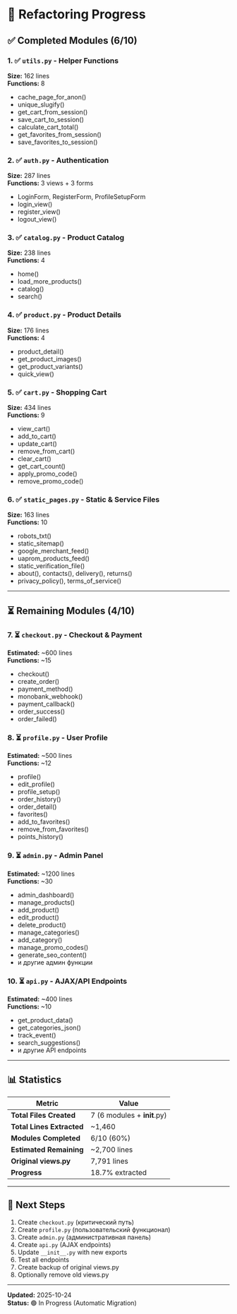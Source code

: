 # 🔄 Refactoring Progress

## ✅ Completed Modules (6/10)

### 1. ✅ `utils.py` - Helper Functions
**Size:** 162 lines  
**Functions:** 8  
- cache_page_for_anon()
- unique_slugify()
- get_cart_from_session()
- save_cart_to_session()
- calculate_cart_total()
- get_favorites_from_session()
- save_favorites_to_session()

### 2. ✅ `auth.py` - Authentication
**Size:** 287 lines  
**Functions:** 3 views + 3 forms  
- LoginForm, RegisterForm, ProfileSetupForm
- login_view()
- register_view()
- logout_view()

### 3. ✅ `catalog.py` - Product Catalog
**Size:** 238 lines  
**Functions:** 4  
- home()
- load_more_products()
- catalog()
- search()

### 4. ✅ `product.py` - Product Details
**Size:** 176 lines  
**Functions:** 4  
- product_detail()
- get_product_images()
- get_product_variants()
- quick_view()

### 5. ✅ `cart.py` - Shopping Cart
**Size:** 434 lines  
**Functions:** 9  
- view_cart()
- add_to_cart()
- update_cart()
- remove_from_cart()
- clear_cart()
- get_cart_count()
- apply_promo_code()
- remove_promo_code()

### 6. ✅ `static_pages.py` - Static & Service Files
**Size:** 163 lines  
**Functions:** 10  
- robots_txt()
- static_sitemap()
- google_merchant_feed()
- uaprom_products_feed()
- static_verification_file()
- about(), contacts(), delivery(), returns()
- privacy_policy(), terms_of_service()

---

## ⏳ Remaining Modules (4/10)

### 7. ⏳ `checkout.py` - Checkout & Payment
**Estimated:** ~600 lines  
**Functions:** ~15  
- checkout()
- create_order()
- payment_method()
- monobank_webhook()
- payment_callback()
- order_success()
- order_failed()

### 8. ⏳ `profile.py` - User Profile
**Estimated:** ~500 lines  
**Functions:** ~12  
- profile()
- edit_profile()
- profile_setup()
- order_history()
- order_detail()
- favorites()
- add_to_favorites()
- remove_from_favorites()
- points_history()

### 9. ⏳ `admin.py` - Admin Panel
**Estimated:** ~1200 lines  
**Functions:** ~30  
- admin_dashboard()
- manage_products()
- add_product()
- edit_product()
- delete_product()
- manage_categories()
- add_category()
- manage_promo_codes()
- generate_seo_content()
- и другие админ функции

### 10. ⏳ `api.py` - AJAX/API Endpoints
**Estimated:** ~400 lines  
**Functions:** ~10  
- get_product_data()
- get_categories_json()
- track_event()
- search_suggestions()
- и другие API endpoints

---

## 📊 Statistics

| Metric | Value |
|--------|-------|
| **Total Files Created** | 7 (6 modules + __init__.py) |
| **Total Lines Extracted** | ~1,460 |
| **Modules Completed** | 6/10 (60%) |
| **Estimated Remaining** | ~2,700 lines |
| **Original views.py** | 7,791 lines |
| **Progress** | 18.7% extracted |

---

## 🎯 Next Steps

1. Create `checkout.py` (критический путь)
2. Create `profile.py` (пользовательский функционал)
3. Create `admin.py` (административная панель)
4. Create `api.py` (AJAX endpoints)
5. Update `__init__.py` with new exports
6. Test all endpoints
7. Create backup of original views.py
8. Optionally remove old views.py

---

**Updated:** 2025-10-24  
**Status:** 🟢 In Progress (Automatic Migration)

